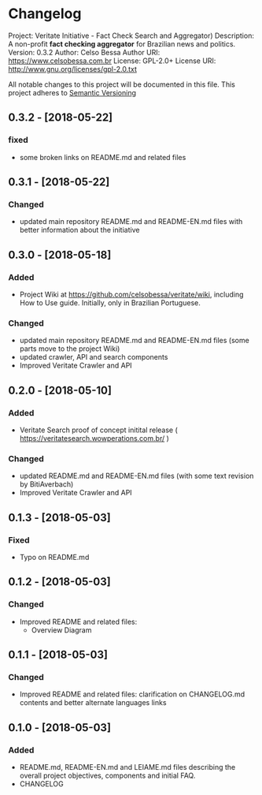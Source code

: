 # Changelog
Project: Veritate Initiative - Fact Check Search and Aggregator)
Description: A non-profit **fact checking aggregator** for Brazilian news and politics.
Version:     0.3.2
Author:      Celso Bessa
Author URI:  https://www.celsobessa.com.br
License:     GPL-2.0+
License URI: http://www.gnu.org/licenses/gpl-2.0.txt

All notable changes to this project will be documented in this file.
This project adheres to [Semantic Versioning](http://semver.org/)

## 0.3.2  - [2018-05-22]

### fixed
- some broken links on README.md and related files

## 0.3.1  - [2018-05-22]

### Changed
- updated main repository README.md and README-EN.md files with better information about the initiative

## 0.3.0  - [2018-05-18]

### Added
- Project Wiki at https://github.com/celsobessa/veritate/wiki, including How to Use guide. Initially, only in Brazilian Portuguese.

### Changed
- updated main repository README.md and README-EN.md files (some parts move to the project Wiki)
- updated crawler, API and search components
- Improved Veritate Crawler and API

## 0.2.0  - [2018-05-10]

### Added
- Veritate Search proof of concept initital release ( https://veritatesearch.wowperations.com.br/ )

### Changed
- updated README.md and README-EN.md files (with some text revision by BitiAverbach)
- Improved Veritate Crawler and API

## 0.1.3 - [2018-05-03]

### Fixed
- Typo on README.md

## 0.1.2 - [2018-05-03]

### Changed
- Improved README and related files:
	- Overview Diagram

## 0.1.1 - [2018-05-03]

### Changed
- Improved README and related files: clarification on CHANGELOG.md contents and better alternate languages links

## 0.1.0 - [2018-05-03]

### Added
- README.md, README-EN.md and LEIAME.md files describing the overall project objectives, components and initial FAQ.
- CHANGELOG